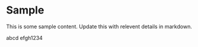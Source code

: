 # Sample
This is some sample content. Update this with relevent details in markdown. 


abcd
efgh1234
